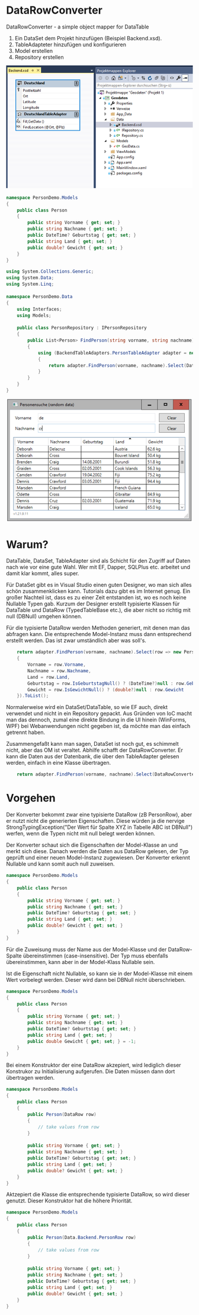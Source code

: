 # DataRowConverter
DataRowConverter - a simple object mapper for DataTable

1. Ein DataSet dem Projekt hinzufügen (Beispiel Backend.xsd).
2. TableAdapteter hinzufügen und konfigurieren
3. Model erstellen
4. Repository erstellen

![Screenshot](./images/screenshot1.PNG)

```csharp
namespace PersonDemo.Models
{
    public class Person
    {
        public string Vorname { get; set; }
        public string Nachname { get; set; }
        public DateTime? Geburtstag { get; set; }
        public string Land { get; set; }
        public double? Gewicht { get; set; }
    }
}
```

```csharp
using System.Collections.Generic;
using System.Data;
using System.Linq;

namespace PersonDemo.Data
{
    using Interfaces;
    using Models;

    public class PersonRepository : IPersonRepository
    {
        public List<Person> FindPerson(string vorname, string nachname)
        {
            using (BackendTableAdapters.PersonTableAdapter adapter = new BackendTableAdapters.PersonTableAdapter())
            {
                return adapter.FindPerson(vorname, nachname).Select(DataRowConverter<Person>.Cast).ToList();
            }
        }
    }
}
```
![Screenshot](./images/screenshot2.PNG)


# Warum?
DataTable, DataSet, TableAdapter sind als Schicht für den Zugriff auf Daten nach wie vor eine gute Wahl.
Wer mit EF, Dapper, SQLPlus etc. arbeitet und damit klar kommt, alles super.

Für DataSet gibt es in Visual Studio einen guten Designer, wo man sich alles schön zusammenklicken kann.
Tutorials dazu gibt es im Internet genug. Ein großer Nachteil ist, dass es zu einer Zeit entstanden ist,
wo es noch keine Nullable Typen gab. Kurzum der Designer erstellt typisierte Klassen für DataTable und
DataRow (TypedTableBase etc.), die aber nicht so richtig mit null (DBNull) umgehen können.

Für die typisierte DataRow werden Methoden generiert, mit denen man das abfragen kann. Die entsprechende
Model-Instanz muss dann entsprechend erstellt werden. Das ist zwar umständlich aber was soll's.

```csharp
    return adapter.FindPerson(vorname, nachname).Select(row => new Person
    {
        Vorname = row.Vorname,
        Nachname = row.Nachname,
        Land = row.Land,
        Geburtstag = row.IsGeburtstagNull() ? (DateTime?)null : row.Geburtstag,
        Gewicht = row.IsGewichtNull() ? (double?)null : row.Gewicht
    }).ToList();
```

Normalerweise wird ein DataSet/DataTable, so wie EF auch, direkt verwendet und nicht in ein Repository gepackt.
Aus Gründen von IoC macht man das dennoch, zumal eine direkte Bindung in die UI hinein (WinForms, WPF) bei
Webanwendungen nicht gegeben ist, da möchte man das einfach getrennt haben.

Zusammengefaßt kann man sagen, DataSet ist noch gut, es schimmelt nicht, aber das OM ist veraltet.
Abhilfe schafft der DataRowConverter. Er kann die Daten aus der Datenbank, die über den TableAdapter gelesen werden,
einfach in eine Klasse übertragen.

```csharp
    return adapter.FindPerson(vorname, nachname).Select(DataRowConverter<Person>.Cast).ToList();
```

# Vorgehen
Der Konverter bekommt zwar eine typisierte DataRow (zB PersonRow), aber er nutzt nicht die generierten
Eigenschaften. Diese würden ja die nervige StrongTypingException("Der Wert für Spalte XYZ in Tabelle ABC ist DBNull")
werfen, wenn die Typen nicht mit null belegt werden können.

Der Konverter schaut sich die Eigenschaften der Model-Klasse an und merkt sich diese. Danach werden die Daten aus
DataRow gelesen, der Typ geprüft und einer neuen Model-Instanz zugewiesen. Der Konverter erkennt Nullable und kann
somit auch null zuweisen.

```csharp
namespace PersonDemo.Models
{
    public class Person
    {
        public string Vorname { get; set; }
        public string Nachname { get; set; }
        public DateTime? Geburtstag { get; set; }
        public string Land { get; set; }
        public double? Gewicht { get; set; }
    }
}
```

Für die Zuweisung muss der Name aus der Model-Klasse und der DataRow-Spalte übereinstimmen (case-insensitive).
Der Typ muss ebenfalls übereinstimmen, kann aber in der Model-Klass Nullable sein.

Ist die Eigenschaft nicht Nullable, so kann sie in der Model-Klasse mit einem Wert vorbelegt werden. Dieser
wird dann bei DBNull nicht überschrieben.

```csharp
namespace PersonDemo.Models
{
    public class Person
    {
        public string Vorname { get; set; }
        public string Nachname { get; set; }
        public DateTime? Geburtstag { get; set; }
        public string Land { get; set; }
        public double Gewicht { get; set; } = -1;
    }
}
```

Bei einem Konstruktor der eine DataRow akzepiert, wird lediglich dieser Konstrukor zu Initialisierung aufgerufen.
Die Daten müssen dann dort übertragen werden.

```csharp
namespace PersonDemo.Models
{
    public class Person
    {
        public Person(DataRow row)
        {
            // take values from row
        }

        public string Vorname { get; set; }
        public string Nachname { get; set; }
        public DateTime? Geburtstag { get; set; }
        public string Land { get; set; }
        public double? Gewicht { get; set; }
    }
}
```

Aktzepiert die Klasse die entsprechende typisierte DataRow, so wird dieser genutzt. 
Dieser Konstruktor hat die höhere Priorität.

```csharp
namespace PersonDemo.Models
{
    public class Person
    {
        public Person(Data.Backend.PersonRow row)
        {
            // take values from row
        }

        public string Vorname { get; set; }
        public string Nachname { get; set; }
        public DateTime? Geburtstag { get; set; }
        public string Land { get; set; }
        public double? Gewicht { get; set; }
    }
}
```
